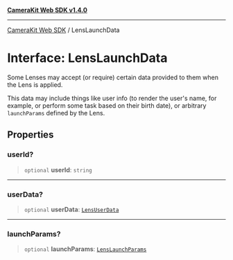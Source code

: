 [**CameraKit Web SDK v1.4.0**](../README.md)

***

[CameraKit Web SDK](../globals.md) / LensLaunchData

# Interface: LensLaunchData

Some Lenses may accept (or require) certain data provided to them when the Lens is applied.

This data may include things like user info (to render the user's name, for example, or perform some task based on
their birth date), or arbitrary `launchParams` defined by the Lens.

## Properties

### userId?

> `optional` **userId**: `string`

***

### userData?

> `optional` **userData**: [`LensUserData`](LensUserData.md)

***

### launchParams?

> `optional` **launchParams**: [`LensLaunchParams`](../type-aliases/LensLaunchParams.md)
